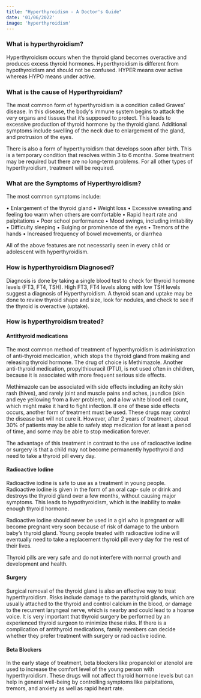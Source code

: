 ```yaml
---
title: "Hyperthyroidism - A Doctor's Guide"
date: '01/06/2022'
image: 'hyperthyroidism'
---
```

### What is hyperthyroidism?
Hyperthyroidism occurs when the thyroid gland becomes
overactive and produces excess thyroid hormones. Hyperthyroidism is different from hypothyroidism and should not be confused. HYPER means over active whereas HYPO means under active.

### What is the cause of Hyperthyroidism?
The most common form of hyperthyroidism is a condition called Graves’ disease. In this disease, the body's immune system begins to attack the very organs and tissues that it’s supposed to protect. This leads to excessive production of thyroid hormone by the thyroid gland. Additional symptoms include swelling of the neck due to enlargement of the gland, and protrusion of the eyes.

There is also a form of hyperthyroidism that develops soon after birth. This is a temporary condition that resolves within 3 to 6 months. Some treatment may be required but there are no long-term problems. For all other types of hyperthyroidism, treatment will be required.

### What are the Symptoms of Hyperthyroidism?
The most common symptoms include:

• Enlargement of the thyroid gland 
• Weight loss 
• Excessive sweating and feeling too warm when others are comfortable
• Rapid heart rate and palpitations 
• Poor school performance 
• Mood swings, including irritability 
• Difficulty sleeping 
• Bulging or prominence of the eyes 
• Tremors of the hands 
• Increased frequency of bowel movements, or diarrhea

All of the above features are not necessarily seen in every child or
adolescent with hyperthyroidism.

### How is hyperthyroidism Diagnosed?
Diagnosis is done by taking a single blood test to check for thyroid hormone levels (FT3, FT4, TSH). High FT3, FT4 levels along with low TSH levels suggest a diagnosis of Hyperthyroidism. A thyroid scan and uptake may be done to review thyroid shape and size, look for nodules, and check to see if the thyroid is overactive (uptake).

### How is hyperthyroidism treated?
#### Antithyroid medications
The most common method of treatment of hyperthyroidism is
administration of anti-thyroid medication, which stops the thyroid gland from making and releasing thyroid hormone. The drug of choice is Methimazole. Another anti-thyroid medication, propylthiouracil (PTU), is not used often in children, because it is associated with more frequent
serious side effects. 

Methimazole can be associated with side effects including an itchy skin rash (hives), and rarely joint and muscle pains and aches, jaundice (skin and eye yellowing from a liver problem), and a low white blood cell count, which might make it hard to fight infection. If one of these side effects occurs, another form of treatment must be used. These drugs may control the disease but will not cure it. However, after 2 years of treatment, about 30% of patients may be able to safely stop medication for at least a period of time, and some may be able to stop medication forever.

The advantage of this treatment in contrast to the use of radioactive iodine or surgery is that a child may not become permanently hypothyroid and need to take a thyroid pill every day.

#### Radioactive Iodine
Radioactive iodine is safe to use as a treatment in young people.
Radioactive iodine is given in the form of an oral cap- sule or drink and
destroys the thyroid gland over a few months, without causing major
symptoms. This leads to hypothyroidism, which is the inability to make enough thyroid hormone. 

Radioactive iodine should never be used in a girl who is pregnant or will become pregnant very soon because of risk of damage to the unborn baby’s thyroid gland. Young people treated with radioactive iodine will eventually need to take a replacement thyroid pill every day for the rest of their lives. 

Thyroid pills are very safe and do not interfere with normal growth and development and health.

#### Surgery
Surgical removal of the thyroid gland is also an effective way to treat
hyperthyroidism. Risks include damage to the parathyroid glands, which are usually attached to the thyroid and control calcium in the blood, or damage to the recurrent laryngeal nerve, which is nearby and could lead to a hoarse voice. It is very important that thyroid surgery be performed by an experienced thyroid surgeon to minimize these risks. If there is a complication of antithyroid medications, family members can decide whether they prefer treatment with surgery or radioactive iodine.

#### Beta Blockers
In the early stage of treatment, beta blockers like propanolol or atenolol are used to increase the comfort level of the young person with hyperthyroidism. These drugs will not affect thyroid hormone levels but
can help in general well-being by controlling symptoms like palpitations,
tremors, and anxiety as well as rapid heart rate.